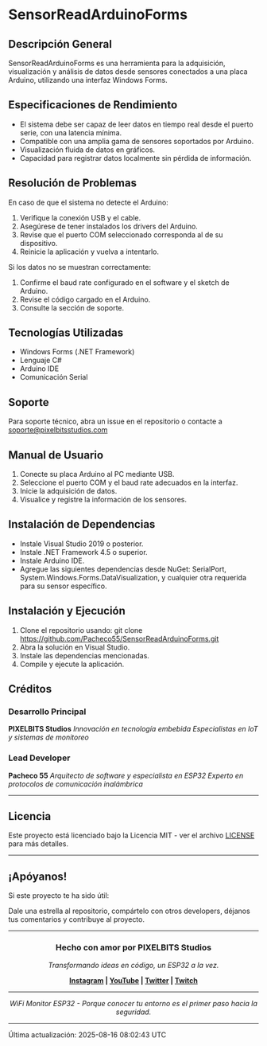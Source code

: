 # SensorReadArduinoForms

## Descripción General
SensorReadArduinoForms es una herramienta para la adquisición, visualización y análisis de datos desde sensores conectados a una placa Arduino, utilizando una interfaz Windows Forms.

## Especificaciones de Rendimiento
- El sistema debe ser capaz de leer datos en tiempo real desde el puerto serie, con una latencia mínima.
- Compatible con una amplia gama de sensores soportados por Arduino.
- Visualización fluida de datos en gráficos.
- Capacidad para registrar datos localmente sin pérdida de información.

## Resolución de Problemas
En caso de que el sistema no detecte el Arduino:
1. Verifique la conexión USB y el cable.
2. Asegúrese de tener instalados los drivers del Arduino.
3. Revise que el puerto COM seleccionado corresponda al de su dispositivo.
4. Reinicie la aplicación y vuelva a intentarlo.

Si los datos no se muestran correctamente:
1. Confirme el baud rate configurado en el software y el sketch de Arduino.
2. Revise el código cargado en el Arduino.
3. Consulte la sección de soporte.

## Tecnologías Utilizadas
- Windows Forms (.NET Framework)
- Lenguaje C#
- Arduino IDE
- Comunicación Serial

## Soporte
Para soporte técnico, abra un issue en el repositorio o contacte a soporte@pixelbitsstudios.com

## Manual de Usuario
1. Conecte su placa Arduino al PC mediante USB.
2. Seleccione el puerto COM y el baud rate adecuados en la interfaz.
3. Inicie la adquisición de datos.
4. Visualice y registre la información de los sensores.

## Instalación de Dependencias
- Instale Visual Studio 2019 o posterior.
- Instale .NET Framework 4.5 o superior.
- Instale Arduino IDE.
- Agregue las siguientes dependencias desde NuGet:
    SerialPort, System.Windows.Forms.DataVisualization, y cualquier otra requerida para su sensor específico.

## Instalación y Ejecución
1. Clone el repositorio usando: git clone https://github.com/Pacheco55/SensorReadArduinoForms.git
2. Abra la solución en Visual Studio.
3. Instale las dependencias mencionadas.
4. Compile y ejecute la aplicación.

## Créditos

### Desarrollo Principal

**PIXELBITS Studios**
*Innovación en tecnología embebida*
*Especialistas en IoT y sistemas de monitoreo*

### Lead Developer

**Pacheco 55**
*Arquitecto de software y especialista en ESP32*
*Experto en protocolos de comunicación inalámbrica*

---

## Licencia

Este proyecto está licenciado bajo la Licencia MIT - ver el archivo [LICENSE](LICENSE) para más detalles.

---

## ¡Apóyanos!

Si este proyecto te ha sido útil:

Dale una estrella al repositorio, compártelo con otros developers, déjanos tus comentarios y contribuye al proyecto.

---

<div align="center">

### Hecho con amor por PIXELBITS Studios

*Transformando ideas en código, un ESP32 a la vez.*

**[Instagram](https://www.instagram.com/pixelbits_studios/) | [YouTube](https://www.youtube.com/channel/UCkLUjIeYTECtigFdcQjWu5Q) | [Twitter](https://x.com/pixelbitstud) | [Twitch](https://www.twitch.tv/pixelbits_studio/about)**

---

*WiFi Monitor ESP32 - Porque conocer tu entorno es el primer paso hacia la seguridad.*

</div>

---

Última actualización: 2025-08-16 08:02:43 UTC
